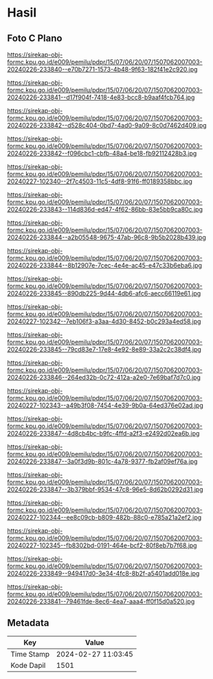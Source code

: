 # Hasil

## Foto C Plano

https://sirekap-obj-formc.kpu.go.id/e009/pemilu/pdpr/15/07/06/20/07/1507062007003-20240226-233840--e70b7271-1573-4b48-9f63-182f41e2c920.jpg

https://sirekap-obj-formc.kpu.go.id/e009/pemilu/pdpr/15/07/06/20/07/1507062007003-20240226-233841--d17f904f-7418-4e83-bcc8-b9aaf4fcb764.jpg

https://sirekap-obj-formc.kpu.go.id/e009/pemilu/pdpr/15/07/06/20/07/1507062007003-20240226-233842--d528c404-0bd7-4ad0-9a09-8c0d7462d409.jpg

https://sirekap-obj-formc.kpu.go.id/e009/pemilu/pdpr/15/07/06/20/07/1507062007003-20240226-233842--f096cbc1-cbfb-48a4-be18-fb92112428b3.jpg

https://sirekap-obj-formc.kpu.go.id/e009/pemilu/pdpr/15/07/06/20/07/1507062007003-20240227-102340--2f7c4503-11c5-4df8-91f6-ff0189358bbc.jpg

https://sirekap-obj-formc.kpu.go.id/e009/pemilu/pdpr/15/07/06/20/07/1507062007003-20240226-233843--114d836d-ed47-4f62-86bb-83e5bb9ca80c.jpg

https://sirekap-obj-formc.kpu.go.id/e009/pemilu/pdpr/15/07/06/20/07/1507062007003-20240226-233844--a2b05548-9675-47ab-96c8-9b5b2028b439.jpg

https://sirekap-obj-formc.kpu.go.id/e009/pemilu/pdpr/15/07/06/20/07/1507062007003-20240226-233844--8b12907e-7cec-4e4e-ac45-e47c33b6eba6.jpg

https://sirekap-obj-formc.kpu.go.id/e009/pemilu/pdpr/15/07/06/20/07/1507062007003-20240226-233845--890db225-9d44-4db6-afc6-aecc66119e61.jpg

https://sirekap-obj-formc.kpu.go.id/e009/pemilu/pdpr/15/07/06/20/07/1507062007003-20240227-102342--7eb106f3-a3aa-4d30-8452-b0c293a4ed58.jpg

https://sirekap-obj-formc.kpu.go.id/e009/pemilu/pdpr/15/07/06/20/07/1507062007003-20240226-233845--79cd83e7-17e8-4e92-8e89-33a2c2c38df4.jpg

https://sirekap-obj-formc.kpu.go.id/e009/pemilu/pdpr/15/07/06/20/07/1507062007003-20240226-233846--264ed32b-0c72-412a-a2e0-7e69baf7d7c0.jpg

https://sirekap-obj-formc.kpu.go.id/e009/pemilu/pdpr/15/07/06/20/07/1507062007003-20240227-102343--a49b3f08-7454-4e39-9b0a-64ed376e02ad.jpg

https://sirekap-obj-formc.kpu.go.id/e009/pemilu/pdpr/15/07/06/20/07/1507062007003-20240226-233847--4d8cb4bc-b9fc-4ffd-a2f3-e2492d02ea6b.jpg

https://sirekap-obj-formc.kpu.go.id/e009/pemilu/pdpr/15/07/06/20/07/1507062007003-20240226-233847--3a0f3d9b-801c-4a78-9377-fb2af09ef76a.jpg

https://sirekap-obj-formc.kpu.go.id/e009/pemilu/pdpr/15/07/06/20/07/1507062007003-20240226-233847--3b379bbf-9534-47c8-96e5-8d62b0292d31.jpg

https://sirekap-obj-formc.kpu.go.id/e009/pemilu/pdpr/15/07/06/20/07/1507062007003-20240227-102344--ee8c09cb-b809-482b-88c0-e785a21a2ef2.jpg

https://sirekap-obj-formc.kpu.go.id/e009/pemilu/pdpr/15/07/06/20/07/1507062007003-20240227-102345--fb8302bd-0191-464e-bcf2-80f8eb7b7f68.jpg

https://sirekap-obj-formc.kpu.go.id/e009/pemilu/pdpr/15/07/06/20/07/1507062007003-20240226-233849--949417d0-3e34-4fc8-8b2f-a5401add018e.jpg

https://sirekap-obj-formc.kpu.go.id/e009/pemilu/pdpr/15/07/06/20/07/1507062007003-20240226-233841--79461fde-8ec6-4ea7-aaa4-ff0f15d0a520.jpg


## Metadata

| Key        | Value               |
| ---------- | ------------------- |
| Time Stamp | 2024-02-27 11:03:45 |
| Kode Dapil | 1501                |



